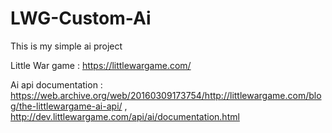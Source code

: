 # LWG-Custom-Ai

This is my simple ai project

Little War game : https://littlewargame.com/

Ai api documentation : https://web.archive.org/web/20160309173754/http://littlewargame.com/blog/the-littlewargame-ai-api/ , http://dev.littlewargame.com/api/ai/documentation.html